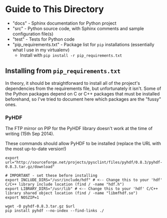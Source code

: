 # Guide to This Directory

* "docs" - Sphinx documentation for Python project
* "src" - Python source code, with Sphinx comments and sample configuration file(s)
* "test" - Tests for Python code
* "pip_requirements.txt" - Package list for ```pip``` installations (essentially what I use in my virtualenv)
    * Install with ```pip install -r pip_requirements.txt```

## Installing from ```pip_requirements.txt```

In theory, it should be straightforward to install all of the project's dependencies from the requirements file,
but unfortunately it isn't. Some of the Python packages depend on C or C++ packages that must be installed beforehand,
so I've tried to document here which packages are the "fussy" ones.

### PyHDF
The FTP mirror on PIP for the PyHDF library doesn't work at the time of writing (15th Sep 2014).

These commands should allow PyHDF to be installed (replace the URL with the most up-to-date version!)
```
export url="http://sourceforge.net/projects/pysclint/files/pyhdf/0.8.3/pyhdf-0.8.3.tar.gz/download"

# IMPORTANT - set these before installing
export INCLUDE_DIRS="/usr/include/hdf" # <-- Change this to your 'hdf' C/C++ library include location (find / -name "hdf.h")
export LIBRARY_DIRS="/usr/lib" # <-- Change this to your 'hdf' C/C++ library shared object location (find / -name "libmfhdf.so")
export NOSZIP=1

wget -O pyhdf-0.8.3.tar.gz $url
pip install pyhdf --no-index --find-links ./
```
